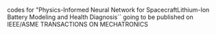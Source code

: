 codes for "Physics-Informed Neural Network for SpacecraftLithium-Ion Battery Modeling and Health Diagnosis``
going to be published on IEEE/ASME TRANSACTIONS ON MECHATRONICS 
